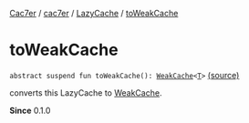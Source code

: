 [Cac7er](../../index.md) / [cac7er](../index.md) / [LazyCache](index.md) / [toWeakCache](./to-weak-cache.md)

# toWeakCache

`abstract suspend fun toWeakCache(): `[`WeakCache`](../-weak-cache/index.md)`<`[`T`](index.md#T)`>` [(source)](http://2wiqua.wcaokaze.com/gitbucket/wcaokaze/Cac7er/blob/master/src/main/java/cac7er/LazyCache.kt#L98)

converts this LazyCache to [WeakCache](../-weak-cache/index.md).

**Since**
0.1.0

